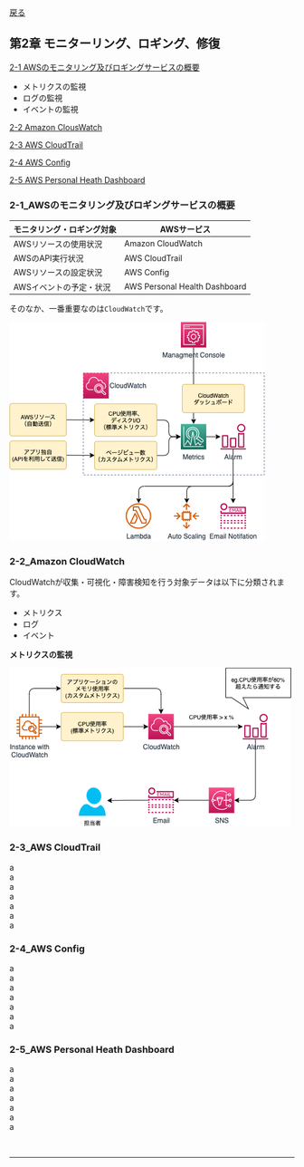[戻る](../README.md)
## 第2章 モニターリング、ロギング、修復

[2-1 AWSのモニタリング及びロギングサービスの概要](#2-1)
- メトリクスの監視  
- ログの監視  
- イベントの監視  

[2-2 Amazon ClousWatch](#2-2)

[2-3 AWS CloudTrail](#2-3)

[2-4 AWS Config](#2-4)

[2-5 AWS Personal Heath Dashboard](#2-5)


<a id="2-1"></a>
### 2-1_AWSのモニタリング及びロギングサービスの概要

| モニタリング・ロギング対象  | AWSサービス |
| ------------- | ------------- |
| AWSリソースの使用状況  | Amazon CloudWatch  |
| AWSのAPI実行状況  | AWS CloudTrail  |
| AWSリソースの設定状況  | AWS Config  |
| AWSイベントの予定・状況  | AWS Personal Health Dashboard  |

そのなか、一番重要なのは`CloudWatch`です。

![chapter2_page1.drawio.png](../drawio/chapter2-page-1.drawio.png)

<a id="2-2"></a>
### 2-2_Amazon CloudWatch

CloudWatchが収集・可視化・障害検知を行う対象データは以下に分類されます。
- メトリクス
- ログ
- イベント

**メトリクスの監視**

![chapter2_page2.drawio.png](../drawio/chapter2-page-2.drawio.png)

<a id="2-3"></a>
### 2-3_AWS CloudTrail
a  
a  
a  
a  
a  
a  
a  

<a id="2-4"></a>
### 2-4_AWS Config
a  
a  
a  
a  
a  
a  
a  


<a id="2-5"></a>
### 2-5_AWS Personal Heath Dashboard
a  
a  
a  
a  
a  
a  
a  





<br>

-----